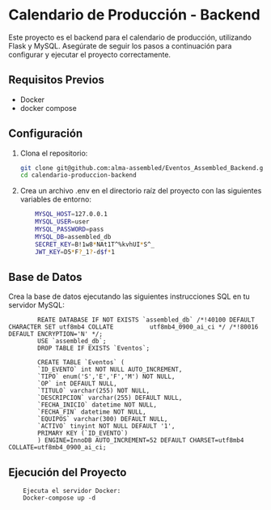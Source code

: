 # Calendario de Producción - Backend

Este proyecto es el backend para el calendario de producción, utilizando Flask y MySQL. Asegúrate de seguir los pasos a continuación para configurar y ejecutar el proyecto correctamente.

## Requisitos Previos

- Docker 
- docker compose

## Configuración

1. Clona el repositorio:

   ```sh
   git clone git@github.com:alma-assembled/Eventos_Assembled_Backend.git
   cd calendario-produccion-backend

2. Crea un archivo .env en el directorio raíz del proyecto con las siguientes variables de entorno:
    ```sh    
        MYSQL_HOST=127.0.0.1
        MYSQL_USER=user
        MYSQL_PASSWORD=pass
        MYSQL_DB=assembled_db
        SECRET_KEY=B!1w8*NAt1T^%kvhUI*S^_
        JWT_KEY=D5*F?_1?-d$f*1

## Base de Datos
Crea la base de datos ejecutando las siguientes instrucciones SQL en tu servidor MySQL:
            
            REATE DATABASE IF NOT EXISTS `assembled_db` /*!40100 DEFAULT CHARACTER SET utf8mb4 COLLATE          utf8mb4_0900_ai_ci */ /*!80016 DEFAULT ENCRYPTION='N' */;
            USE `assembled_db`;
            DROP TABLE IF EXISTS `Eventos`;

            CREATE TABLE `Eventos` (
            `ID_EVENTO` int NOT NULL AUTO_INCREMENT,
            `TIPO` enum('S','E','F','M') NOT NULL,
            `OP` int DEFAULT NULL,
            `TITULO` varchar(255) NOT NULL,
            `DESCRIPCION` varchar(255) DEFAULT NULL,
            `FECHA_INICIO` datetime NOT NULL,
            `FECHA_FIN` datetime NOT NULL,
            `EQUIPOS` varchar(300) DEFAULT NULL,
            `ACTIVO` tinyint NOT NULL DEFAULT '1',
            PRIMARY KEY (`ID_EVENTO`)
            ) ENGINE=InnoDB AUTO_INCREMENT=52 DEFAULT CHARSET=utf8mb4 COLLATE=utf8mb4_0900_ai_ci;


## Ejecución del Proyecto
        Ejecuta el servidor Docker:
        Docker-compose up -d
